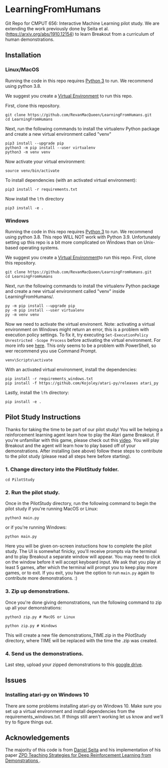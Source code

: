 # LearningFromHumans
Git Repo for CMPUT 656: Interactive Machine Learning pilot study. We are extending the work previously done by Seita et al. (https://arxiv.org/abs/1910.12154) to learn Breakout from a curriculum of human demonstrations.

## Installation

### Linux/MacOS
Running the code in this repo requires [Python 3](https://www.python.org/downloads/) to run. We recommend using python 3.8. 

We suggest you create a [Virtual Environment](https://packaging.python.org/guides/installing-using-pip-and-virtual-environments/)
to run this repo.

First, clone this repository.
```
git clone https://github.com/RevanMacQueen/LearningFromHumans.git
cd LearningFromHumans
```

Next, run the following commands to install the virtualenv Python package and create a new virtual environment called "venv" 
```
pip3 install --upgrade pip
python3 -m pip install --user virtualenv
python3 -m venv venv
```

Now activate your virtual environment:
```
source venv/bin/activate
```

To install dependencies (with an activated virtual environment):
```
pip3 install -r requirements.txt
```
Now install the `lfh` directory
```
pip3 install -e .
```

### Windows
Running the code in this repo requires [Python 3](https://www.python.org/downloads/) to run. We recommend using python 3.8. This repo WILL NOT work with Python 3.9. Unfortunately setting up this repo is a bit more complicated on Windows than on Unix-based operating systems. 

We suggest you create a [Virtual Environment](https://packaging.python.org/guides/installing-using-pip-and-virtual-environments/)to run this repo.
First, clone this repository.
```
git clone https://github.com/RevanMacQueen/LearningFromHumans.git
cd LearningFromHumans
```

Next, run the following commands to install the virtualenv Python package and create a new virtual environment called "venv" inside LearningFromHumans/.
```
py -m pip install --upgrade pip
py -m pip install --user virtualenv
py -m venv venv
```

Now we need to activate the virtual environent.  Note: activating a virtual environment on Windows might return an error, this is a problem with execution policy settings. To fix it, try executing `Set-ExecutionPolicy Unrestricted -Scope Process` before activating the virtual environment. For more info see [here](https://stackoverflow.com/questions/18713086/virtualenv-wont-activate-on-windows/30413393). This only seems to be a problem with PowerShell, so wer recommend you use Command Prompt.

```
venv\Scripts\activate
```

With an activated virtual environment, install the dependencies:
```
pip install -r requirements_windows.txt
pip install -f https://github.com/Kojoley/atari-py/releases atari_py 
```
Lastly, install the `lfh` directory:
```
pip install -e .
```

## Pilot Study Instructions

Thanks for taking the time to be part of our pilot study! You will be helping a reinforcement learning agent learn how to play the Atari game Breakout. If you're unfamiliar with this game, please check out this [video](https://www.youtube.com/watch?v=V1eYniJ0Rnk). You will play Breakout and the agent will learn how to play based off of your demonstrations. After installing (see above) follow these steps to contribute to the pilot study (please read all steps here before starting).

### 1. Change directory into the PilotStudy folder.

```cd PilotStudy```

### 2. Run the pilot study.

Once in the PilotStudy directory, run the following command to begin the pilot study if you're running MacOS or Linux: 
```
python3 main.py
```

or if you're running Windows:
```
python main.py
```

Here you will be given on-screen instuctions how to complete the pilot study. The UI is somewhat finicky, you'll receive prompts via the terminal and to play Breakout a separate window will appear. You may need to click on the window before it will accept keyboard input. We ask that you play at least 5 games, after which the terminal will prompt you to keep play more games, or to exit. If you exit, you have the option to run `main.py` again to contribute more demonstrations. :)  

### 3. Zip up demonstrations.

Once you're done giving demonstrations, run the following command to zip up all your demonstrations:
```
python3 zip.py # MacOS or Linux
```

```
python zip.py # Windows
```

This will create a new file demonstrations_TIME.zip in the PilotStudy directory,  where TIME will be replaced with the time the .zip was created. 

### 4. Send us the demonstrations.

Last step, upload your zipped demonstrations to this [google drive](https://drive.google.com/drive/folders/1ZvrUFTViP6u3XR2V1wuE_JLINQ7cqYlY?usp=sharing).


## Issues

### Installing atari-py on Windows 10
There are some problems installing atari-py on Windows 10. Make sure you set up a virtual environment and install dependencies from the requirements_windows.txt. If things still aren't working let us know and we'll try to figure things out.

## Acknowledgements
The majority of this code is from [Daniel Seita](https://people.eecs.berkeley.edu/~seita/) and his implementation
of his paper [ZPD Teaching Strategies for Deep Reinforcement Learning from Demonstrations
](https://arxiv.org/abs/1910.12154).

